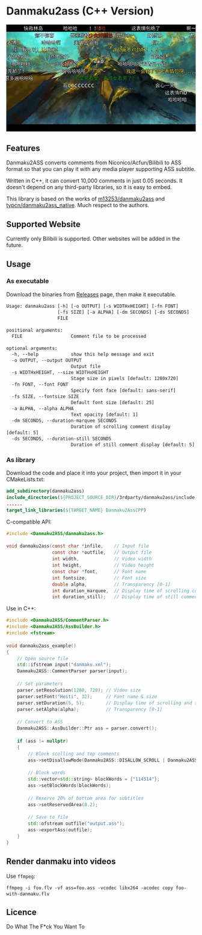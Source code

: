 # Danmaku2ass (C++ Version)

![](https://raw.githubusercontent.com/coslyk/danmaku2ass_cpp/master/screenshot.jpg)

## Features

Danmaku2ASS converts comments from Niconico/Acfun/Bilibili to ASS format so that you can play it with any media player supporting ASS subtitle.

Written in C++, it can convert 10,000 comments in just 0.05 seconds. It doesn't depend on any third-party libraries, so it is easy to embed.

This library is based on the works of [m13253/danmaku2ass](https://github.com/m13253/danmaku2ass) and [typcn/danmaku2ass_native](https://github.com/typcn/danmaku2ass_native). Much respect to the authors.

## Supported Website

Currently only Bilibili is supported. Other websites will be added in the future.

## Usage

### As executable

Download the binaries from [Releases](https://github.com/coslyk/danmaku2ass_native/releases) page, then make it executable.

```
Usage: danmaku2ass [-h] [-o OUTPUT] [-s WIDTHxHEIGHT] [-fn FONT]
                   [-fs SIZE] [-a ALPHA] [-dm SECONDS] [-ds SECONDS]
                   FILE

positional arguments:
  FILE                  Comment file to be processed

optional arguments:
  -h, --help            show this help message and exit
  -o OUTPUT, --output OUTPUT
                        Output file
  -s WIDTHxHEIGHT, --size WIDTHxHEIGHT
                        Stage size in pixels [default: 1280x720]
  -fn FONT, --font FONT
                        Specify font face [default: sans-serif]
  -fs SIZE, --fontsize SIZE
                        Default font size [default: 25]
  -a ALPHA, --alpha ALPHA
                        Text opacity [default: 1]
  -dm SECONDS, --duration-marquee SECONDS
                        Duration of scrolling comment display [default: 5]
  -ds SECONDS, --duration-still SECONDS
                        Duration of still comment display [default: 5]
```

### As library

Download the code and place it into your project, then import it in your CMakeLists.txt:

```cmake
add_subdirectory(danmaku2ass)
include_directories(${PROJECT_SOURCE_DIR}/3rdparty/danmaku2ass/include)
......
target_link_libraries(${TARGET_NAME} Danmaku2AssCPP)
```

C-compatible API:

```c
#include <Danmaku2ASS/danmaku2ass.h>

void danmaku2ass(const char *infile,    // Input file
                 const char *outfile,   // Output file
                 int width,             // Video width
                 int height,            // Video height
                 const char *font,      // Font name
                 int fontsize,          // Font size
                 double alpha,          // Transparency [0-1]
                 int duration_marquee,  // Display time of scrolling comments
                 int duration_still);   // Display time of still comments
```

Use in C++:

```cpp
#include <Danmaku2ASS/CommentParser.h>
#include <Danmaku2ASS/AssBuilder.h>
#include <fstream>

void danmaku2ass_example()
{
    // Open source file
    std::ifstream input("danmaku.xml");
    Danmaku2ASS::CommentParser parser(input);

    // Set parameters
    parser.setResolution(1280, 720); // Video size
    parser.setFont("Heiti", 32);     // Font name & size
    parser.setDuration(5, 5);        // Display time of scrolling and still comments
    parser.setAlpha(alpha);          // Transparency [0-1]

    // Convert to ASS
    Danmaku2ASS::AssBuilder::Ptr ass = parser.convert();

    if (ass != nullptr)
    {
        // Block scolling and top comments
        ass->setDisallowMode(Danmaku2ASS::DISALLOW_SCROLL | Danmaku2ASS::DISALLOW_TOP);

        // Block words
        std::vector<std::string> blockWords = {"114514"};
        ass->setBlockWords(blockWords);

        // Reserve 20% of bottom area for subtitles
        ass->setReservedArea(0.2);

        // Save to file
        std::ofstream outfile("output.ass");
        ass->exportAss(outfile);
    }
}
```

## Render danmaku into videos

Use `ffmpeg`:

```shell
ffmpeg -i foo.flv -vf ass=foo.ass -vcodec libx264 -acodec copy foo-with-danmaku.flv
```

## Licence

Do What The F*ck You Want To

